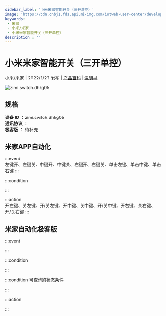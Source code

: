 ```yaml
---
sidebar_label: '小米米家智能开关（三开单控）'
image: 'https://cdn.cnbj1.fds.api.mi-img.com/iotweb-user-center/developer_1679048028176WNk1G2dU.png?GalaxyAccessKeyId=AKVGLQWBOVIRQ3XLEW&Expires=9223372036854775807&Signature=TrMW0ecBzE4/Hx02ZhLEqUdtbHc='
keywords: 
 - 米家
 - 小米/米家
 - 小米米家智能开关（三开单控）
description : ''
---
```

# 小米米家智能开关（三开单控）

小米/米家 | 2022/3/23 发布 | [产品百科](https://home.mi.com/webapp/content/baike/product/index.html?model=zimi.switch.dhkg05/) | [说明书](https://home.mi.com/views/introduction.html?model=zimi.switch.dhkg05&region=cn)

![zimi.switch.dhkg05](https://cdn.cnbj1.fds.api.mi-img.com/iotweb-user-center/developer_1679048028176WNk1G2dU.png?GalaxyAccessKeyId=AKVGLQWBOVIRQ3XLEW&Expires=9223372036854775807&Signature=TrMW0ecBzE4/Hx02ZhLEqUdtbHc=)

## 规格  
> 
**设备 ID** ：zimi.switch.dhkg05  
**通讯协议** ：  
**极客版**  ： 待补充 


## 米家APP自动化  

:::event  
左键开、左键关、中键开、中键关、右键开、右键关、单击左键、单击中键、单击右键
:::

:::condition  

:::

:::action   
开左键、关左键、开/关左键、开中键、关中键、开/关中键、开右键、关右键、开/关右键
:::

## 米家自动化极客版  

:::event  

:::

:::condition  

:::

:::condition 可查询的状态条件  

:::

:::action  

:::

        
